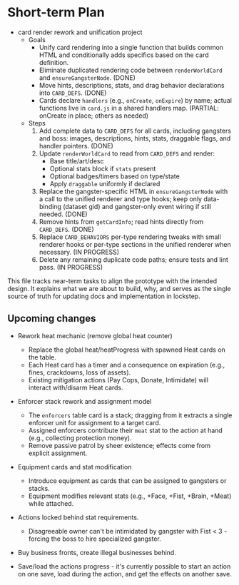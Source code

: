 # Short-term Plan

- card render rework and unification project
  - Goals
    - Unify card rendering into a single function that builds common HTML and conditionally adds specifics based on the card definition.
    - Eliminate duplicated rendering code between `renderWorldCard` and `ensureGangsterNode`. (DONE)
    - Move hints, descriptions, stats, and drag behavior declarations into `CARD_DEFS`. (DONE)
    - Cards declare `handlers` (e.g., `onCreate`, `onExpire`) by name; actual functions live in `card.js` in a shared handlers map. (PARTIAL: onCreate in place; others as needed)
  - Steps
    1) Add complete data to `CARD_DEFS` for all cards, including gangsters and boss: images, descriptions, hints, stats, draggable flags, and handler pointers. (DONE)
    2) Update `renderWorldCard` to read from `CARD_DEFS` and render:
       - Base title/art/desc
       - Optional stats block if `stats` present
       - Optional badges/timers based on type/state
       - Apply `draggable` uniformly if declared
    3) Replace the gangster-specific HTML in `ensureGangsterNode` with a call to the unified renderer and type hooks; keep only data-binding (dataset gid) and gangster-only event wiring if still needed. (DONE)
    4) Remove hints from `getCardInfo`; read hints directly from `CARD_DEFS`. (DONE)
    5) Replace `CARD_BEHAVIORS` per-type rendering tweaks with small renderer hooks or per-type sections in the unified renderer when necessary. (IN PROGRESS)
    6) Delete any remaining duplicate code paths; ensure tests and lint pass. (IN PROGRESS)

This file tracks near-term tasks to align the prototype with the intended design. It explains what we are about to build, why, and serves as the single source of truth for updating docs and implementation in lockstep.

## Upcoming changes

- Rework heat mechanic (remove global heat counter)
  - Replace the global heat/heatProgress with spawned Heat cards on the table.
  - Each Heat card has a timer and a consequence on expiration (e.g., fines, crackdowns, loss of assets).
  - Existing mitigation actions (Pay Cops, Donate, Intimidate) will interact with/disarm Heat cards.

- Enforcer stack rework and assignment model
  - The `enforcers` table card is a stack; dragging from it extracts a single enforcer unit for assignment to a target card.
  - Assigned enforcers contribute their `meat` stat to the action at hand (e.g., collecting protection money).
  - Remove passive patrol by sheer existence; effects come from explicit assignment.

- Equipment cards and stat modification
  - Introduce equipment as cards that can be assigned to gangsters or stacks.
  - Equipment modifies relevant stats (e.g., +Face, +Fist, +Brain, +Meat) while attached.

- Actions locked behind stat requirements.
  - Disagreeable owner can't be intimidated by gangster with Fist < 3 - forcing the boss to hire specialized gangster.

- Buy business fronts, create illegal businesses behind.

- Save/load the actions progress - it's currently possible to start an action on one save, load during the action, and get the effects on another save.